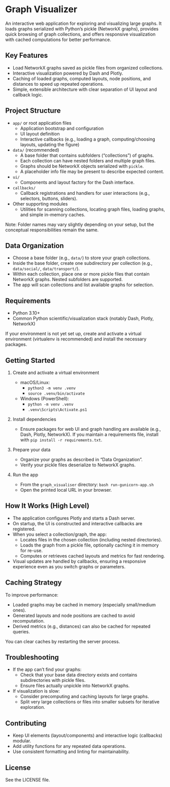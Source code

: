 # Graph Visualizer

An interactive web application for exploring and visualizing large graphs. 
It loads graphs serialized with Python’s pickle (NetworkX graphs), 
provides quick browsing of graph collections, and offers responsive 
visualization with cached computations for better performance.

## Key Features

- Load NetworkX graphs saved as pickle files from organized collections.
- Interactive visualization powered by Dash and Plotly.
- Caching of loaded graphs, computed layouts, node positions, and distances to speed up repeated operations.
- Simple, extensible architecture with clear separation of UI layout and callback logic.

## Project Structure

- `app/` or root application files
    - Application bootstrap and configuration
    - UI layout definition
    - Interactive callbacks (e.g., loading a graph, computing/choosing layouts, updating the figure)
- `data/` (recommended)
    - A base folder that contains subfolders (“collections”) of graphs.
    - Each collection can have nested folders and multiple graph files.
    - Graphs should be NetworkX objects serialized with `pickle`.
    - A placeholder info file may be present to describe expected content.
- `ui/`
    - Components and layout factory for the Dash interface.
- `callbacks/`
    - Callback registrations and handlers for user interactions (e.g., selectors, buttons, sliders).
- Other supporting modules
    - Utilities for scanning collections, locating graph files, loading graphs, and simple in-memory caches.

Note: Folder names may vary slightly depending on your setup, but the conceptual responsibilities remain the same.

## Data Organization

- Choose a base folder (e.g., `data/`) to store your graph collections.
- Inside the base folder, create one subdirectory per collection (e.g., `data/social/`, `data/transport/`).
- Within each collection, place one or more pickle files that contain NetworkX graphs. Nested subfolders are supported.
- The app will scan collections and list available graphs for selection.

## Requirements

- Python 3.10+
- Common Python scientific/visualization stack (notably Dash, Plotly, NetworkX)

If your environment is not yet set up, create and activate a virtual environment 
(virtualenv is recommended) and install the necessary packages.

## Getting Started

1. Create and activate a virtual environment
    - macOS/Linux:
        - `python3 -m venv .venv`
        - `source .venv/bin/activate`
    - Windows (PowerShell):
        - `python -m venv .venv`
        - `.venv\Scripts\Activate.ps1`

2. Install dependencies
    - Ensure packages for web UI and graph handling are available (e.g., Dash, Plotly, NetworkX). If you maintain a requirements file, install with `pip install -r requirements.txt`.

3. Prepare your data
    - Organize your graphs as described in “Data Organization”.
    - Verify your pickle files deserialize to NetworkX graphs.

4. Run the app
    - From the `graph_visualiser` directory: `bash run-gunicorn-app.sh`
    - Open the printed local URL in your browser.

## How It Works (High Level)

- The application configures Plotly and starts a Dash server.
- On startup, the UI is constructed and interactive callbacks are registered.
- When you select a collection/graph, the app:
    - Locates files in the chosen collection (including nested directories).
    - Loads the graph from a pickle file, optionally caching it in memory for re-use.
    - Computes or retrieves cached layouts and metrics for fast rendering.
- Visual updates are handled by callbacks, ensuring a responsive experience even as you switch graphs or parameters.

## Caching Strategy

To improve performance:
- Loaded graphs may be cached in memory (especially small/medium ones).
- Generated layouts and node positions are cached to avoid recomputation.
- Derived metrics (e.g., distances) can also be cached for repeated queries.

You can clear caches by restarting the server process.

## Troubleshooting

- If the app can’t find your graphs:
    - Check that your base data directory exists and contains subdirectories with pickle files.
    - Ensure files actually unpickle into NetworkX graphs.
- If visualization is slow:
    - Consider precomputing and caching layouts for large graphs.
    - Split very large collections or files into smaller subsets for iterative exploration.

## Contributing

- Keep UI elements (layout/components) and interactive logic (callbacks) modular.
- Add utility functions for any repeated data operations.
- Use consistent formatting and linting for maintainability.

## License

See the LICENSE file.